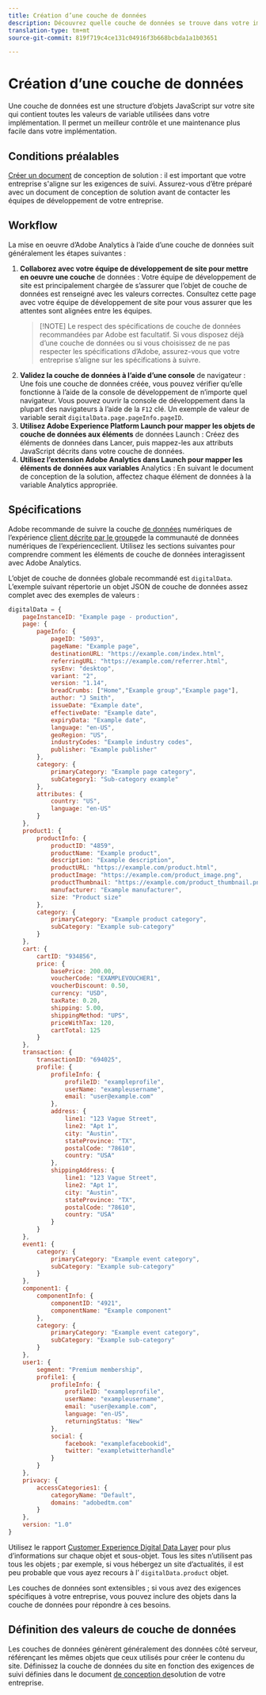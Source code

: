 ```yaml
---
title: Création d’une couche de données
description: Découvrez quelle couche de données se trouve dans votre implémentation Analytics et comment elle peut être utilisée pour mapper des variables dans Adobe Analytics.
translation-type: tm+mt
source-git-commit: 819f719c4ce131c04916f3b668bcbda1a1b03651

---
```



# Création d’une couche de données

Une couche de données est une structure d’objets JavaScript sur votre site qui contient toutes les valeurs de variable utilisées dans votre implémentation. Il permet un meilleur contrôle et une maintenance plus facile dans votre implémentation.

## Conditions préalables

[Créer un document](solution-design.md) de conception de solution : il est important que votre entreprise s&#39;aligne sur les exigences de suivi. Assurez-vous d’être préparé avec un document de conception de solution avant de contacter les équipes de développement de votre entreprise.

## Workflow

La mise en oeuvre d’Adobe Analytics à l’aide d’une couche de données suit généralement les étapes suivantes :

1. **Collaborez avec votre équipe de développement de site pour mettre en oeuvre une couche** de données : Votre équipe de développement de site est principalement chargée de s’assurer que l’objet de couche de données est renseigné avec les valeurs correctes. Consultez cette page avec votre équipe de développement de site pour vous assurer que les attentes sont alignées entre les équipes.
   > [!NOTE] Le respect des spécifications de couche de données recommandées par Adobe est facultatif. Si vous disposez déjà d’une couche de données ou si vous choisissez de ne pas respecter les spécifications d’Adobe, assurez-vous que votre entreprise s’aligne sur les spécifications à suivre.
2. **Validez la couche de données à l’aide d’une console** de navigateur : Une fois une couche de données créée, vous pouvez vérifier qu’elle fonctionne à l’aide de la console de développement de n’importe quel navigateur. Vous pouvez ouvrir la console de développement dans la plupart des navigateurs à l’aide de la `F12` clé. Un exemple de valeur de variable serait `digitalData.page.pageInfo.pageID`.
3. **Utilisez Adobe Experience Platform Launch pour mapper les objets de couche de données aux éléments** de données Launch : Créez des éléments de données dans Lancer, puis mappez-les aux attributs JavaScript décrits dans votre couche de données.
4. **Utilisez l’extension Adobe Analytics dans Launch pour mapper les éléments de données aux variables** Analytics : En suivant le document de conception de la solution, affectez chaque élément de données à la variable Analytics appropriée.

## Spécifications

Adobe recommande de suivre la couche [de données](https://www.w3.org/2013/12/ceddl-201312.pdf) numériques de l’expérience [client décrite par le groupe](https://www.w3.org/community/custexpdata/)de la communauté de données numériques de l’expérienceclient. Utilisez les sections suivantes pour comprendre comment les éléments de couche de données interagissent avec Adobe Analytics.

L’objet de couche de données globale recommandé est `digitalData`. L’exemple suivant répertorie un objet JSON de couche de données assez complet avec des exemples de valeurs :

```js
digitalData = {
    pageInstanceID: "Example page - production",
    page: {
        pageInfo: {
            pageID: "5093",
            pageName: "Example page",
            destinationURL: "https://example.com/index.html",
            referringURL: "https://example.com/referrer.html",
            sysEnv: "desktop",
            variant: "2",
            version: "1.14",
            breadCrumbs: ["Home","Example group","Example page"],
            author: "J Smith",
            issueDate: "Example date",
            effectiveDate: "Example date",
            expiryData: "Example date",
            language: "en-US",
            geoRegion: "US",
            industryCodes: "Example industry codes",
            publisher: "Example publisher"
        },
        category: {
            primaryCategory: "Example page category",
            subCategory1: "Sub-category example"
        },
        attributes: {
            country: "US",
            language: "en-US"
        }
    },
    product1: {
        productInfo: {
            productID: "4859",
            productName: "Example product",
            description: "Example description",
            productURL: "https://example.com/product.html",
            productImage: "https://example.com/product_image.png",
            productThumbnail: "https://example.com/product_thumbnail.png",
            manufacturer: "Example manufacturer",
            size: "Product size"
        },
        category: {
            primaryCategory: "Example product category",
            subCategory: "Example sub-category"
        }
    },
    cart: {
        cartID: "934856",
        price: {
            basePrice: 200.00,
            voucherCode: "EXAMPLEVOUCHER1",
            voucherDiscount: 0.50,
            currency: "USD",
            taxRate: 0.20,
            shipping: 5.00,
            shippingMethod: "UPS",
            priceWithTax: 120,
            cartTotal: 125
        }
    },
    transaction: {
        transactionID: "694025",
        profile: {
            profileInfo: {
                profileID: "exampleprofile",
                userName: "exampleusername",
                email: "user@example.com"
            },
            address: {
                line1: "123 Vague Street",
                line2: "Apt 1",
                city: "Austin",
                stateProvince: "TX",
                postalCode: "78610",
                country: "USA"
            },
            shippingAddress: {
                line1: "123 Vague Street",
                line2: "Apt 1",
                city: "Austin",
                stateProvince: "TX",
                postalCode: "78610",
                country: "USA"
            }
        }
    },
    event1: {
        category: {
            primaryCategory: "Example event category",
            subCategory: "Example sub-category"
        }
    },
    component1: {
        componentInfo: {
            componentID: "4921",
            componentName: "Example component"
        },
        category: {
            primaryCategory: "Example event category",
            subCategory: "Example sub-category"
        }
    },
    user1: {
        segment: "Premium membership",
        profile1: {
            profileInfo: {
                profileID: "exampleprofile",
                userName: "exampleusername",
                email: "user@example.com",
                language: "en-US",
                returningStatus: "New"
            },
            social: {
                facebook: "examplefacebookid",
                twitter: "exampletwitterhandle"
            }
        }
    },
    privacy: {
        accessCategories1: {
            categoryName: "Default",
            domains: "adobedtm.com"
        }
    },
    version: "1.0"
}
```

Utilisez le rapport [Customer Experience Digital Data Layer](https://www.w3.org/2013/12/ceddl-201312.pdf) pour plus d’informations sur chaque objet et sous-objet. Tous les sites n’utilisent pas tous les objets ; par exemple, si vous hébergez un site d’actualités, il est peu probable que vous ayez recours à l’ `digitalData.product` objet.

Les couches de données sont extensibles ; si vous avez des exigences spécifiques à votre entreprise, vous pouvez inclure des objets dans la couche de données pour répondre à ces besoins.

## Définition des valeurs de couche de données

Les couches de données génèrent généralement des données côté serveur, référençant les mêmes objets que ceux utilisés pour créer le contenu du site. Définissez la couche de données du site en fonction des exigences de suivi définies dans le document [de conception de](solution-design.md)solution de votre entreprise.

